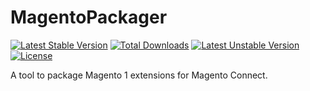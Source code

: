 # MagentoPackager

[![Latest Stable Version](https://poser.pugx.org/ameenross/magento_packager/v/stable)](https://packagist.org/packages/ameenross/magento_packager)
[![Total Downloads](https://poser.pugx.org/ameenross/magento_packager/downloads)](https://packagist.org/packages/ameenross/magento_packager)
[![Latest Unstable Version](https://poser.pugx.org/ameenross/magento_packager/v/unstable)](https://packagist.org/packages/ameenross/magento_packager)
[![License](https://poser.pugx.org/ameenross/magento_packager/license)](https://packagist.org/packages/ameenross/magento_packager)

A tool to package Magento 1 extensions for Magento Connect.
